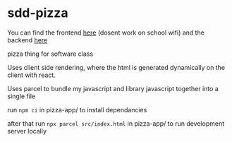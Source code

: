 # sdd-pizza

You can find the frontend [here](https://sdd-pizza.netlify.app/) (dosent work on school wifi) and the backend [here](https://pizza-db.herokuapp.com/query)

pizza thing for software class

Uses client side rendering, where the html is generated dynamically on the client with react.

Uses parcel to bundle my javascript and library javascript together into a single file

run `npm ci` in pizza-app/ to install dependancies

after that run `npx parcel src/index.html` in pizza-app/ to run development server locally